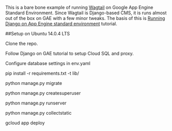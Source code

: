 This is a bare bone example of running [Wagtail](https://github.com/wagtail/wagtail) on Google App Engine Standard Environment. Since Wagtail is Django-based CMS, it is runs almost out of the box on GAE with a few minor tweaks. The basis of this is [Running Django on App Engine standard environment](https://cloud.google.com/python/django/appengine) tutorial.

##Setup on Ubuntu 14.0.4 LTS

Clone the repo.

Follow Django on GAE tutorial to setup Cloud SQL and proxy.

Configure database settings in env.yaml 

pip install -r requirements.txt -t lib/

python manage.py migrate

python manage.py createsuperuser

python manage.py runserver

python manage.py collectstatic

gcloud app deploy


